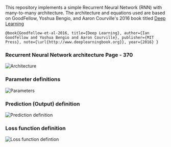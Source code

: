 This repository implements a simple Recurrent Neural Network (RNN) with many-to-many architecture. 
The architecture and equations used are based on GoodFellow, Yoshua Bengio, and Aaron Courville's 2016 book titled [Deep Learning](https://www.deeplearningbook.org/)

`@book{Goodfellow-et-al-2016,
    title={Deep Learning},
    author={Ian Goodfellow and Yoshua Bengio and Aaron Courville},
    publisher={MIT Press},
    note={\url{http://www.deeplearningbook.org}},
    year={2016}
}`
### Recurrent Neural Network architecture Page - 370

![Architecture](RNN_scratch/definition/definition_RNN.HEIC)

### Parameter definitions 

![Parameters](RNN_scratch/definition/definition_parameters.HEIC)

### Prediction (Output) definition
![Prediction definition](RNN_scratch/definition/definition_prob_dict.HEIC)

### Loss function definition
![Loss function defintion](RNN_scratch/definition/definition_loss_value.HEIC)
